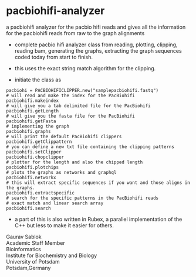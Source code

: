 # pacbiohifi-analyzer
a pacbiohifi analyzer for the pacbio hifi reads and gives all the information for the pacbiohifi reads from raw to the graph alignments

- complete pacbio hifi analyzer class from reading, plotting, clipping, reading bam, generating the graphs, extracting the graph sequences coded today from start to finish.

- this uses the exact string match algorithm for the clipping. 

- initiate the class as 
```
pacbiohi = PACBIOHIFICLIPPER.new("samplepacbiohifi.fastq")
# will read and make the index for the PacBiohifi
pacbiohifi.makeindex
# will give you a tab delimited file for the PacBiohifi
pacbiohifi.getLength
# will give you the fasta file for the PacBiohifi
pacbiohifi.getFasta
# implementing the graph
pacbiohifi.graphs 
# will print the default PacBiohifi clippers
pacbiohifi.getClippattern 
# you can define a new txt file containing the clipping patterns
pacbiohifi.setClipper 
pacbiohifi.chopclipper
# plotter for the length and also the chipped length
pacbiohifi.plotchips
# plots the graphs as networks and graphql
pacbiohifi.networkx 
# this will extract specific sequences if you want and those aligns in the graphs. 
pacbiohifi.extractspecific 
# search for the specific patterns in the PacBiohifi reads 
# exact match and linear search array 
pacbiohifi.search
```
- a part of this is also written in Rubex, a parallel implementation of the C++ but less to make it easier for others. 

Gaurav Sablok \
Academic Staff Member \
Bioinformatics \
Institute for Biochemistry and Biology \
University of Potsdam \
Potsdam,Germany


